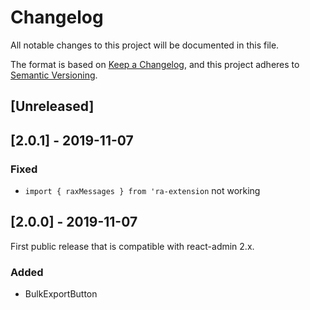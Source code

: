 # Changelog
All notable changes to this project will be documented in this file.

The format is based on [Keep a Changelog](https://keepachangelog.com/en/1.0.0/),
and this project adheres to [Semantic Versioning](https://semver.org/spec/v2.0.0.html).

## [Unreleased]

## [2.0.1] - 2019-11-07

### Fixed
- `import { raxMessages } from 'ra-extension` not working

## [2.0.0] - 2019-11-07

First public release that is compatible with react-admin 2.x.

### Added
- BulkExportButton
